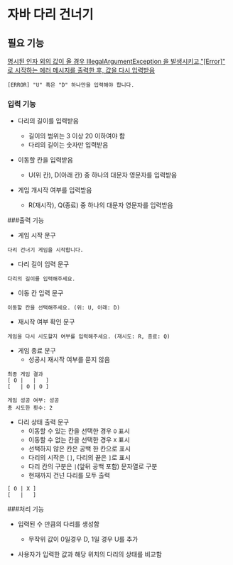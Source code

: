 # 자바 다리 건너기
## 필요 기능

<u>명시된 인자 외의 값이 올 경우 IllegalArgumentException 을 발생시키고,"[Error]" 로 시작하는 에러 메시지를 출력한 후, 값을 다시 입력받음 </u>
    
    [ERROR] "U" 혹은 "D" 하나만을 입력해야 합니다.

### 입력 기능
- 다리의 길이를 입력받음
    - 길이의 범위는 3 이상 20 이하여야 함
    - 다리의 길이는 숫자만 입력받음
  
- 이동할 칸을 입력받음
    - U(위 칸), D(아래 칸) 중 하나의 대문자 영문자를 입력받음
  
- 게임 개시작 여부를 입력받음
    - R(재시작), Q(종료) 중 하나의 대문자 영문자를 입력받음
  
###출력 기능
- 게임 시작 문구
```
다리 건너기 게임을 시작합니다.
```
- 다리 길이 입력 문구
```
다리의 길이를 입력해주세요.
```  
- 이동 칸 입력 문구
```
이동할 칸을 선택해주세요. (위: U, 아래: D)
```
- 재시작 여부 확인 문구
```
게임을 다시 시도할지 여부를 입력해주세요. (재시도: R, 종료: Q)
```  
- 게임 종료 문구
    - 성공시 재시작 여부를 묻지 않음
```
최종 게임 결과
[ O |   |   ]
[   | O | O ]

게임 성공 여부: 성공
총 시도한 횟수: 2
```
- 다리 상태 출력 문구
    - 이동할 수 있는 칸을 선택한 경우 `O` 표시
    - 이동할 수 없는 칸을 선택한 경우 `X` 표시 
    - 선택하지 않은 칸은 공백 한 칸으로 표시
    - 다리의 시작은 `[]`, 다리의 끝은 `]`로 표시
    - 다리 칸의 구분은 `|`(앞뒤 공백 포함) 문자열로 구분
    - 현재까지 건넌 다리를 모두 출력

```
[ O | X ]
[   |   ]
```
###처리 기능
- 입력된 수 만큼의 다리를 생성함
    - 무작위 값이 0일경우 D, 1일 경우 U를 추가
  
- 사용자가 입력한 값과 해당 위치의 다리의 상태를 비교함
  